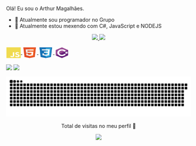 Olá! Eu sou o Arthur Magalhães.

- 🔭 Atualmente sou programador no Grupo 
- 🌱 Atualmente estou mexendo com C#, JavaScript e NODEJS

<div align="center">
  <a href="https://github.com/magalhaes13">
  <img height="160em" src="https://github-readme-stats.vercel.app/api?username=magalhaes13&show_icons=true&theme=ocean_dark&include_all_commits=true&count_private=true"/>
  <img height="160em" src="https://github-readme-stats.vercel.app/api/top-langs/?username=magalhaes13&layout=compact&langs_count=7&theme=ocean_dark"/>
</div>
  <div style="display: inline_block"><br>
  <img align="center" alt="Arthur-Js" height="30" width="40" src="https://raw.githubusercontent.com/devicons/devicon/master/icons/javascript/javascript-plain.svg">
  <img align="center" alt="Arthur-HTML" height="30" width="40" src="https://raw.githubusercontent.com/devicons/devicon/master/icons/html5/html5-original.svg">
  <img align="center" alt="Arthur-CSS" height="30" width="40" src="https://raw.githubusercontent.com/devicons/devicon/master/icons/css3/css3-original.svg">
  <img align="center" alt="Arthur-Csharp" height="30" width="40" src="https://raw.githubusercontent.com/devicons/devicon/master/icons/csharp/csharp-original.svg">
</div>
<br>
  <div> 
  <a href="https://www.instagram.com/arthurmagalhaes13/" target="_blank"><img src="https://img.shields.io/badge/-Instagram-%23E4405F?style=for-the-badge&logo=instagram&logoColor=white" target="_blank"></a>
  <a href="https://www.linkedin.com/in/arthurmagalhaes13/" target="_blank"><img src="https://img.shields.io/badge/-LinkedIn-%230077B5?style=for-the-badge&logo=linkedin&logoColor=white" target="_blank"></a> 
  </div>
  
  ![Snake animation](https://github.com/magalhaes13/magalhaes13/blob/output/github-contribution-grid-snake.svg)


<p align="center"> 
  Total de visitas no meu perfil 👤 <br> 
 <p align="center"> 
   <img alingn="center" src="https://profile-counter.glitch.me/magalhaes13/count.svg" />
 </p>
</p>
